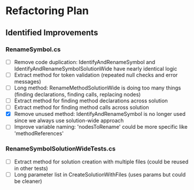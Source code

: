 # Refactoring Plan

## Identified Improvements

### RenameSymbol.cs
- [ ] Remove code duplication: IdentifyAndRenameSymbol and IdentifyAndRenameSymbolSolutionWide have nearly identical logic
- [ ] Extract method for token validation (repeated null checks and error messages)
- [ ] Long method: RenameMethodSolutionWide is doing too many things (finding declarations, finding calls, replacing nodes)
- [ ] Extract method for finding method declarations across solution
- [ ] Extract method for finding method calls across solution
- [x] Remove unused method: IdentifyAndRenameSymbol is no longer used since we always use solution-wide approach
- [ ] Improve variable naming: 'nodesToRename' could be more specific like 'methodReferences'

### RenameSymbolSolutionWideTests.cs
- [ ] Extract method for solution creation with multiple files (could be reused in other tests)
- [ ] Long parameter list in CreateSolutionWithFiles (uses params but could be cleaner)
